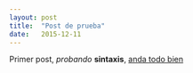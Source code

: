 ```yaml
---
layout: post
title:  "Post de prueba"
date:   2015-12-11
---
```


Primer post, *probando*  **sintaxis**, [anda todo bien](http://lmgtfy.com/?q=obvio+que+si)
